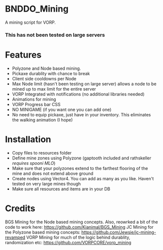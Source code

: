 # BNDDO_Mining
A mining script for VORP.

### This has not been tested on large servers


# Features
- Polyzone and Node based mining.
- Pickaxe durablity with chance to break
- Client side cooldowns per Node
- Max Node limit (hasn't been testing on large server) allows a node to be mined up to max limit for the entire server
- VORP Integrated with notifications (no additional libraries needed)
- Animations for mining
- VORP Progress bar CSS
- NO MINIGAME (if you want one you can add one)
- No need to equip pickaxe, just have in your inventory. This eliminates the walking animation (I hope)

# Installation
- Copy files to resources folder
- Define mine zones using Polyzone (gaptooth included and rathskeller *requires spooni MLO*)
-   Make sure that your polyzones extend to the farthest flooring of the mine and does not extend above ground
- Create nodes using Vector4. You can add as many as you like. Haven't tested on very large mines though
- Make sure all resources and items are in your DB



# Credits
BGS Mining for the Node based mining concepts. Also, reowrked a bit of the code to work here: https://github.com/Kianimal/BGS_Mining
JC Mining for the Polyzone based mining concepts: https://github.com/Jewsie/jc-mining-revamped
VORP Mining for much of the logic behind durablity, randomization etc: https://github.com/VORPCORE/vorp_mining
